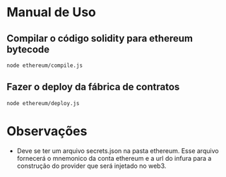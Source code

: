 # Manual de Uso

## Compilar o código solidity para ethereum bytecode

```
node ethereum/compile.js
```

## Fazer o deploy da fábrica de contratos

```
node ethereum/deploy.js
```

# Observações

* Deve se ter um arquivo secrets.json na pasta ethereum. Esse arquivo fornecerá o mnemonico da conta ethereum e a url do infura para a construção do provider que será injetado no web3.
